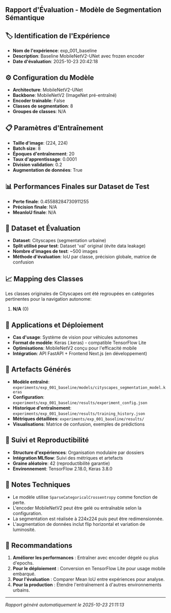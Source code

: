 ## Rapport d'Évaluation - Modèle de Segmentation Sémantique

## 🏷️ Identification de l'Expérience
- **Nom de l'expérience**: exp_001_baseline
- **Description**: Baseline MobileNetV2-UNet avec frozen encoder
- **Date d'évaluation**: 2025-10-23 20:42:18

## ⚙️ Configuration du Modèle
- **Architecture**: MobileNetV2-UNet
- **Backbone**: MobileNetV2 (ImageNet pré-entraîné)
- **Encoder trainable**: False
- **Classes de segmentation**: 8
- **Groupes de classes**: N/A

## 📋 Paramètres d'Entraînement
- **Taille d'image**: (224, 224)
- **Batch size**: 8
- **Époques d'entraînement**: 20
- **Taux d'apprentissage**: 0.0001
- **Division validation**: 0.2
- **Augmentation de données**: True

## 📊 Performances Finales sur Dataset de Test
- **Perte finale**: 0.45588284730911255
- **Précision finale**: N/A
- **MeanIoU finale**: N/A

## 🎯 Dataset et Évaluation
- **Dataset**: Cityscapes (segmentation urbaine)
- **Split utilisé pour test**: Dataset 'val' original (évite data leakage)
- **Nombre d'images de test**: ~500 images
- **Méthode d'évaluation**: IoU par classe, précision globale, matrice de confusion

## 📈 Mapping des Classes
Les classes originales de Cityscapes ont été regroupées en catégories pertinentes pour la navigation autonome:

1. **N/A** (0)

## 🚗 Applications et Déploiement
- **Cas d'usage**: Système de vision pour véhicules autonomes
- **Format de modèle**: Keras (.keras) - compatible TensorFlow Lite
- **Optimisations**: MobileNetV2 conçu pour l'efficacité mobile
- **Intégration**: API FastAPI + Frontend Next.js (en développement)

## 📂 Artefacts Générés
- **Modèle entraîné**: `experiments/exp_001_baseline/models/cityscapes_segmentation_model.keras`
- **Configuration**: `experiments/exp_001_baseline/results/experiment_config.json`
- **Historique d'entraînement**: `experiments/exp_001_baseline/results/training_history.json`
- **Métriques détaillées**: `experiments/exp_001_baseline/results/`
- **Visualisations**: Matrice de confusion, exemples de prédictions

## 🔄 Suivi et Reproductibilité
- **Structure d'expériences**: Organisation modulaire par dossiers
- **Intégration MLflow**: Suivi des métriques et artefacts
- **Graine aléatoire**: 42 (reproductibilité garantie)
- **Environnement**: TensorFlow 2.18.0, Keras 3.8.0

## 📝 Notes Techniques
- Le modèle utilise `SparseCategoricalCrossentropy` comme fonction de perte.
- L'encoder MobileNetV2 peut être gelé ou entraînable selon la configuration.
- La segmentation est réalisée à 224x224 puis peut être redimensionnée.
- L'augmentation de données inclut flip horizontal et variation de luminosité.

## 🎯 Recommandations
1. **Améliorer les performances** : Entraîner avec encoder dégelé ou plus d'epochs.
2. **Pour le déploiement** : Conversion en TensorFlow Lite pour usage mobile embarqué.
3. **Pour l'évaluation** : Comparer Mean IoU entre expériences pour analyse.
4. **Pour la production** : Étendre l'entraînement à d'autres environnements urbains.

---
*Rapport généré automatiquement le 2025-10-23 21:11:13*

